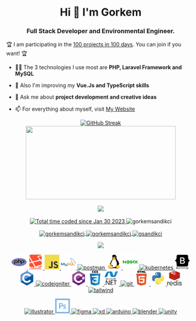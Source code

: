 <h1 align="center">Hi 👋 I'm Gorkem</h1>
<h3 align="center">Full Stack Developer and Environmental Engineer.</h3>

<p align="left">
    🏆 I am participating in the <a href="https://gorkemnet.com/100days100projects/" target="_blank"
                                   rel="noreferrer">100 projects in 100 days</a>. You can join if you want! 🏆
  
  - 👨‍💻 The 3 technologies I use most are **PHP, Laravel Framework and MySQL**

   - 🌱 Also I'm improving my **Vue.Js and TypeScript skills**

  - 💬 Ask me about **project development and creative ideas**

- 📫 For everything about myself, visit [My Website](https://gorkemnet.com/)
</p>


<!-- Github Streak Start-->
<p align="center">
    <a href="https://git.io/streak-stats"><img
                src="https://github-readme-streak-stats.herokuapp.com?user=gorkemsandikci&theme=transparent&card_width=350"
                alt="GitHub Streak"/></a>
   <img height="195" width="400"
         src="https://github-readme-stats.vercel.app/api/top-langs/?username=gorkemsandikci&layout=compact&theme=vision-friendly-dark"/>
</p>
<!-- Github Streak End-->

<!-- Waka Activate Start-->
<p align="center">
    <a href="https://wakatime.com"><img
                src="https://wakatime.com/share/@gorkemsandikci/4a971798-10fe-4e07-8888-cd5b7102fce1.png"/></a>
<p/>
<!-- Waka Activate End---->

<p align="center">
    <a href="https://wakatime.com/@c3bd9b7f-1fb2-417e-bfeb-145b93967018"><img
                src="https://wakatime.com/badge/user/c3bd9b7f-1fb2-417e-bfeb-145b93967018.svg"
                alt="Total time coded since Jan 30 2023"/>
    </a>
    <img src="https://komarev.com/ghpvc/?username=gorkemsandikci&label=Profile%20views&color=0e75b6&style=flat"
         alt="gorkemsandikci"/>
</p>

<p align="center">
    <a href="https://linkedin.com/in/gorkemsandikci" target="blank"><img align="center"
                                                                         src="https://raw.githubusercontent.com/rahuldkjain/github-profile-readme-generator/master/src/images/icons/Social/linked-in-alt.svg"
                                                                         alt="gorkemsandikci" height="30" width="40"/>
    </a>
    <a href="https://instagram.com/gorkemsandikci" target="blank"><img align="center"
                                                                       src="https://raw.githubusercontent.com/rahuldkjain/github-profile-readme-generator/master/src/images/icons/Social/instagram.svg"
                                                                       alt="gorkemsandikci" height="30" width="40"/>
    </a>
    <a href="https://twitter.com/gsandikci" target="blank"><img align="center"
                                                                src="https://raw.githubusercontent.com/rahuldkjain/github-profile-readme-generator/master/src/images/icons/Social/twitter.svg"
                                                                alt="gsandikci" height="30" width="40"/>
    </a>
</p>

<p align="center">
    <a href="https://wakatime.com"><img
                src="https://wakatime.com/share/@gorkemsandikci/88094b5e-3739-42c9-81dc-ea79fde36d66.png"/>
    </a>
</p>

<p align="center">
    <a href="https://www.php.net" target="_blank" rel="noreferrer">
        <img src="https://raw.githubusercontent.com/devicons/devicon/master/icons/php/php-original.svg" alt="php"
             width="40" height="40"/>
    </a>
    <a href="https://laravel.com/" target="_blank" rel="noreferrer">
        <img src="https://raw.githubusercontent.com/devicons/devicon/master/icons/laravel/laravel-plain-wordmark.svg"
             alt="laravel" width="40" height="40"/>
    </a>
    <a href="https://developer.mozilla.org/en-US/docs/Web/JavaScript" target="_blank" rel="noreferrer">
        <img src="https://raw.githubusercontent.com/devicons/devicon/master/icons/javascript/javascript-original.svg"
             alt="javascript" width="40" height="40"/>
    </a>
    <a href="https://www.mysql.com/" target="_blank" rel="noreferrer">
        <img src="https://raw.githubusercontent.com/devicons/devicon/master/icons/mysql/mysql-original-wordmark.svg"
             alt="mysql" width="40" height="40"/>
    </a>
    <a href="https://postman.com" target="_blank" rel="noreferrer">
        <img src="https://www.vectorlogo.zone/logos/getpostman/getpostman-icon.svg" alt="postman" width="40"
             height="40"/>
    </a>
    <a href="https://www.linux.org/" target="_blank" rel="noreferrer">
        <img src="https://raw.githubusercontent.com/devicons/devicon/master/icons/linux/linux-original.svg" alt="linux"
             width="40" height="40"/>
    </a>
    <a href="https://www.nginx.com" target="_blank"
       rel="noreferrer"> <img
                src="https://raw.githubusercontent.com/devicons/devicon/master/icons/nginx/nginx-original.svg"
                alt="nginx" width="40" height="40"/> </a>
    <a href="https://kubernetes.io" target="_blank"
       rel="noreferrer"> <img
                src="https://www.vectorlogo.zone/logos/kubernetes/kubernetes-icon.svg" alt="kubernetes"
                width="40" height="40"/> </a>
    <a href="https://getbootstrap.com" target="_blank"
       rel="noreferrer"> <img
                src="https://raw.githubusercontent.com/devicons/devicon/master/icons/bootstrap/bootstrap-plain-wordmark.svg"
                alt="bootstrap" width="40" height="40"/> </a>
    <a href="https://www.cprogramming.com/"
       target="_blank" rel="noreferrer"> <img
                src="https://raw.githubusercontent.com/devicons/devicon/master/icons/c/c-original.svg" alt="c"
                width="40" height="40"/> </a>
    <a href="https://codeigniter.com" target="_blank"
       rel="noreferrer"> <img
                src="https://cdn.worldvectorlogo.com/logos/codeigniter.svg" alt="codeigniter" width="40"
                height="40"/> </a>
    <a href="https://www.w3schools.com/cs/" target="_blank" rel="noreferrer">
        <img src="https://raw.githubusercontent.com/devicons/devicon/master/icons/csharp/csharp-original.svg"
             alt="csharp" width="40" height="40"/> </a>
    <a href="https://www.w3schools.com/css/" target="_blank"
       rel="noreferrer"> <img
                src="https://raw.githubusercontent.com/devicons/devicon/master/icons/css3/css3-original-wordmark.svg"
                alt="css3" width="40" height="40"/> </a>
    <a href="https://dotnet.microsoft.com/" target="_blank"
       rel="noreferrer"> <img
                src="https://raw.githubusercontent.com/devicons/devicon/master/icons/dot-net/dot-net-original-wordmark.svg"
                alt="dotnet" width="40" height="40"/> </a>
    <a href="https://git-scm.com/" target="_blank" rel="noreferrer"> <img
                src="https://www.vectorlogo.zone/logos/git-scm/git-scm-icon.svg" alt="git" width="40"
                height="40"/> </a>
    <a href="https://www.w3.org/html/" target="_blank" rel="noreferrer"> <img
                src="https://raw.githubusercontent.com/devicons/devicon/master/icons/html5/html5-original-wordmark.svg"
                alt="html5" width="40" height="40"/> </a>
    <a href="https://www.python.org" target="_blank" rel="noreferrer"> <img
                src="https://raw.githubusercontent.com/devicons/devicon/master/icons/python/python-original.svg"
                alt="python" width="40" height="40"/> </a> <a href="https://redis.io" target="_blank"
                                                              rel="noreferrer"> <img
                src="https://raw.githubusercontent.com/devicons/devicon/master/icons/redis/redis-original-wordmark.svg"
                alt="redis" width="40" height="40"/> </a>
    <a href="https://tailwindcss.com/" target="_blank" rel="noreferrer"> <img
                src="https://www.vectorlogo.zone/logos/tailwindcss/tailwindcss-icon.svg" alt="tailwind"
                width="40" height="40"/> </a>
</p>
<p align="center">
    <a
            href="https://www.adobe.com/in/products/illustrator.html" target="_blank" rel="noreferrer"> <img
                src="https://www.vectorlogo.zone/logos/adobe_illustrator/adobe_illustrator-icon.svg"
                alt="illustrator" width="40" height="40"/> </a>
    <a href="https://www.photoshop.com/en" target="_blank"
       rel="noreferrer"> <img
                src="https://raw.githubusercontent.com/devicons/devicon/master/icons/photoshop/photoshop-line.svg"
                alt="photoshop" width="40" height="40"/> </a>
    <a href="https://www.figma.com/" target="_blank"
       rel="noreferrer"> <img
                src="https://www.vectorlogo.zone/logos/figma/figma-icon.svg" alt="figma" width="40"
                height="40"/> </a>
    <a href="https://www.adobe.com/products/xd.html" target="_blank"
       rel="noreferrer"> <img
                src="https://cdn.worldvectorlogo.com/logos/adobe-xd.svg" alt="xd" width="40" height="40"/> </a>
    <a href="https://www.arduino.cc/" target="_blank" rel="noreferrer"> <img
                src="https://cdn.worldvectorlogo.com/logos/arduino-1.svg" alt="arduino" width="40" height="40"/>
    </a> <a href="https://www.blender.org/" target="_blank" rel="noreferrer"> <img
                src="https://download.blender.org/branding/community/blender_community_badge_white.svg"
                alt="blender" width="40" height="40"/> </a>
    <a href="https://unity.com/" target="_blank" rel="noreferrer">
        <img src="https://www.vectorlogo.zone/logos/unity3d/unity3d-icon.svg" alt="unity" width="40"
             height="40"/> </a>
</p>


<!--
<h4 align="left">Some Projects I developed</h4>
<p align="left">
  
- [Ideal Kimlik](https://idealkimlik.com/) : Electronic Business Card
- [Hevipet](https://hevipet.com) [and Hevitag](https://hevitag.com) : Digital Pet Identity Projects
- [Yeklam Actual News](https://yeklam.com/aktuel/) : Actual News Website
- [Cyprus Housing Projects](https://kibriskonutprojeleri.com/) : Housing Project Promotion Website
- [Anadolu Merkez Servisi](https://anadolumerkezservisi.com/) : Technical Maintenance Service Company Website
- [Asel Gayrimenkul Karasu](https://aselgayrimenkulkarasu.com) : Real Estate Agent Company Website
- [Saldıroğlu Pen](http://fethiyedecambalkon.com) : Glass Balcony & Frameless Glazing Company 

</p>
-->
